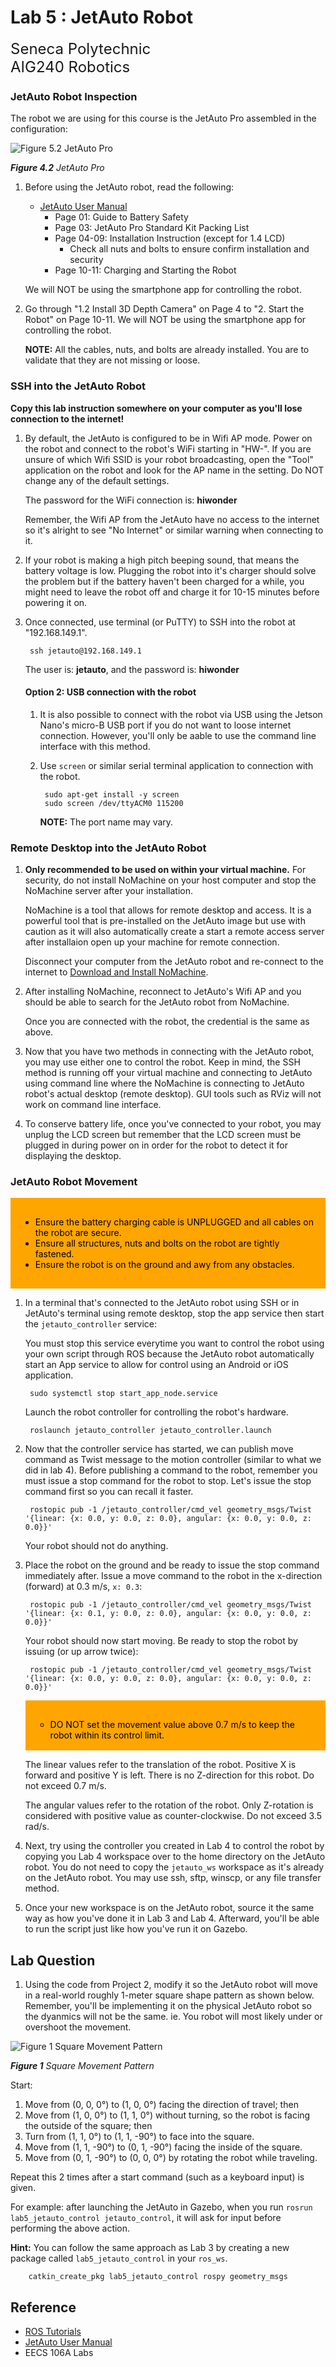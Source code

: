 # Lab 5 : JetAuto Robot

<font size="5">
Seneca Polytechnic</br>
AIG240 Robotics
</font>

### JetAuto Robot Inspection

The robot we are using for this course is the JetAuto Pro assembled in the configuration:

![Figure 5.2 JetAuto Pro](lab5-jetauto-pro.png)

***Figure 4.2** JetAuto Pro*

1. Before using the JetAuto robot, read the following:

    - [JetAuto User Manual](JetAuto-User-Manual.pdf)
        - Page 01: Guide to Battery Safety
        - Page 03: JetAuto Pro Standard Kit Packing List
        - Page 04-09: Installation Instruction (except for 1.4 LCD)
            - Check all nuts and bolts to ensure confirm installation and security
        - Page 10-11: Charging and Starting the Robot

    We will NOT be using the smartphone app for controlling the robot.

1. Go through "1.2 Install 3D Depth Camera" on Page 4 to "2. Start the Robot" on Page 10-11. We will NOT be using the smartphone app for controlling the robot.

    **NOTE:** All the cables, nuts, and bolts are already installed. You are to validate that they are not missing or loose.

### SSH into the JetAuto Robot

**Copy this lab instruction somewhere on your computer as you'll lose connection to the internet!**

1. By default, the JetAuto is configured to be in Wifi AP mode. Power on the robot and connect to the robot's WiFi starting in "HW-". If you are unsure of which Wifi SSID is your robot broadcasting, open the "Tool" application on the robot and look for the AP name in the setting. Do NOT change any of the default settings.

    The password for the WiFi connection is: **hiwonder**

    Remember, the Wifi AP from the JetAuto have no access to the internet so it's alright to see "No Internet" or similar warning when connecting to it.

1. If your robot is making a high pitch beeping sound, that means the battery voltage is low. Plugging the robot into it's charger should solve the problem but if the battery haven't been charged for a while, you might need to leave the robot off and charge it for 10-15 minutes before powering it on.

1. Once connected, use terminal (or PuTTY) to SSH into the robot at "192.168.149.1".

        ssh jetauto@192.168.149.1

    The user is: **jetauto**, and the password is: **hiwonder**

    #### Option 2: USB connection with the robot

    1. It is also possible to connect with the robot via USB using the Jetson Nano's micro-B USB port if you do not want to loose internet connection. However, you'll only be aable to use the command line interface with this method.

    1. Use `screen` or similar serial terminal application to connection with the robot.

            sudo apt-get install -y screen
            sudo screen /dev/ttyACM0 115200

        **NOTE:** The port name may vary.

### Remote Desktop into the JetAuto Robot

1. **Only recommended to be used on within your virtual machine.** For security, do not install NoMachine on your host computer and stop the NoMachine server after your installation.

    NoMachine is a tool that allows for remote desktop and access. It is a powerful tool that is pre-installed on the JetAuto image but use with caution as it will also automatically create a start a remote access server after installaion open up your machine for remote connection.

    Disconnect your computer from the JetAuto robot and re-connect to the internet to [Download and Install NoMachine](https://downloads.nomachine.com/everybody/).

1. After installing NoMachine, reconnect to JetAuto's Wifi AP and you should be able to search for the JetAuto robot from NoMachine.
    
    Once you are connected with the robot, the credential is the same as above.

1. Now that you have two methods in connecting with the JetAuto robot, you may use either one to control the robot. Keep in mind, the SSH method is running off your virtual machine and connecting to JetAuto using command line where the NoMachine is connecting to JetAuto robot's actual desktop (remote desktop). GUI tools such as RViz will not work on command line interface.

1. To conserve battery life, once you've connected to your robot, you may unplug the LCD screen but remember that the LCD screen must be plugged in during power on in order for the robot to detect it for displaying the desktop.

### JetAuto Robot Movement

<div style="padding: 15px; border: 1px solid orange; background-color: orange; color: black;">
<ul>
<li>Ensure the battery charging cable is UNPLUGGED and all cables on the robot are secure.</li>
<li>Ensure all structures, nuts and bolts on the robot are tightly fastened.</li>
<li>Ensure the robot is on the ground and awy from any obstacles.</li>
</ul>
</div>

1. In a terminal that's connected to the JetAuto robot using SSH or in JetAuto's terminal using remote desktop, stop the app service then start the `jetauto_controller` service:

    You must stop this service everytime you want to control the robot using your own script through ROS because the JetAuto robot automatically start an App service to allow for control using an Android or iOS application.

        sudo systemctl stop start_app_node.service

    Launch the robot controller for controlling the robot's hardware.

        roslaunch jetauto_controller jetauto_controller.launch

1. Now that the controller service has started, we can publish move command as Twist message to the motion controller (similar to what we did in lab 4). Before publishing a command to the robot, remember you must issue a stop command for the robot to stop. Let's issue the stop command first so you can recall it faster.

        rostopic pub -1 /jetauto_controller/cmd_vel geometry_msgs/Twist '{linear: {x: 0.0, y: 0.0, z: 0.0}, angular: {x: 0.0, y: 0.0, z: 0.0}}'

    Your robot should not do anything.

1. Place the robot on the ground and be ready to issue the stop command immediately after. Issue a move command to the robot in the x-direction (forward) at 0.3 m/s, `x: 0.3`:

        rostopic pub -1 /jetauto_controller/cmd_vel geometry_msgs/Twist '{linear: {x: 0.1, y: 0.0, z: 0.0}, angular: {x: 0.0, y: 0.0, z: 0.0}}'

    Your robot should now start moving. Be ready to stop the robot by issuing (or up arrow twice):

        rostopic pub -1 /jetauto_controller/cmd_vel geometry_msgs/Twist '{linear: {x: 0.0, y: 0.0, z: 0.0}, angular: {x: 0.0, y: 0.0, z: 0.0}}'

    <div style="padding: 15px; border: 1px solid orange; background-color: orange; color: black;">
    <ul>
    <li>DO NOT set the movement value above 0.7 m/s to keep the robot within its control limit.</li>
    </ul>
    </div>

    The linear values refer to the translation of the robot. Positive X is forward and positive Y is left. There is no Z-direction for this robot. Do not exceed 0.7 m/s.

    The angular values refer to the rotation of the robot. Only Z-rotation is considered with positive value as counter-clockwise. Do not exceed 3.5 rad/s.

1. Next, try using the controller you created in Lab 4 to control the robot by copying you Lab 4 workspace over to the home directory on the JetAuto robot. You do not need to copy the `jetauto_ws` workspace as it's already on the JetAuto robot. You may use ssh, sftp, winscp, or any file transfer method.

1. Once your new workspace is on the JetAuto robot, source it the same way as how you've done it in Lab 3 and Lab 4. Afterward, you'll be able to run the script just like how you've run it on Gazebo.

## Lab Question

1. Using the code from Project 2, modify it so the JetAuto robot will move in a real-world roughly 1-meter square shape pattern as shown below. Remember, you'll be implementing it on the physical JetAuto robot so the dyanmics will not be the same. ie. You robot will most likely under or overshoot the movement.

![Figure 1 Square Movement Pattern](lab4-task.png)

***Figure 1** Square Movement Pattern*

Start:

1. Move from (0, 0, 0°) to (1, 0, 0°) facing the direction of travel; then
2. Move from (1, 0, 0°) to (1, 1, 0°) without turning, so the robot is facing the outside of the square; then
3. Turn from (1, 1, 0°) to (1, 1, -90°) to face into the square.
4. Move from (1, 1, -90°) to (0, 1, -90°) facing the inside of the square.
5. Move from (0, 1, -90°) to (0, 0, 0°) by rotating the robot while traveling.

Repeat this 2 times after a start command (such as a keyboard input) is given.

For example: after launching the JetAuto in Gazebo, when you run `rosrun lab5_jetauto_control jetauto_control`, it will ask for input before performing the above action.

**Hint:** You can follow the same approach as Lab 3 by creating a new package called `lab5_jetauto_control` in your `ros_ws`.

        catkin_create_pkg lab5_jetauto_control rospy geometry_msgs

## Reference

- [ROS Tutorials](https://wiki.ros.org/ROS/Tutorials)
- [JetAuto User Manual](JetAuto-User-Manual.pdf)
- EECS 106A Labs